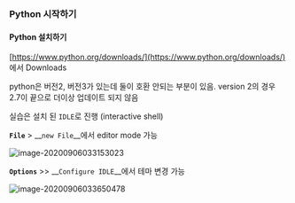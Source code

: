 ### Python 시작하기

####  Python 설치하기

[https://www.python.org/downloads/](https://www.python.org/downloads/) 에서 Downloads

python은 버전2, 버전3가 있는데 둘이 호환 안되는 부분이 있음. version 2의 경우 2.7이 끝으로 더이상 업데이트 되지 않음



실습은 설치 된 `IDLE`로 진행 (interactive shell)

__`File`__ > __`new File`__에서 editor mode 가능

![image-20200906033153023](C:\Users\jiyun\AppData\Roaming\Typora\typora-user-images\image-20200906033153023.png)

__`Options`__ >> __`Configure IDLE`__에서 테마 변경 가능

![image-20200906033650478](C:\Users\jiyun\AppData\Roaming\Typora\typora-user-images\image-20200906033650478.png)